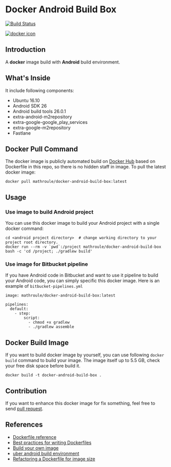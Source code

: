 # Docker Android Build Box


[![Build Status](https://travis-ci.org/mathroule/docker-android-build-box.svg?branch=master)](https://travis-ci.org/mathroule/docker-android-build-box)

[![docker icon](http://dockeri.co/image/mathroule/docker-android-build-box)](https://hub.docker.com/r/mathroule/docker-android-build-box/)


## Introduction

A **docker** image build with **Android** build environment.


## What's Inside

It include following components:

* Ubuntu 16.10
* Android SDK 26
* Android build tools 26.0.1
* extra-android-m2repository
* extra-google-google\_play\_services
* extra-google-m2repository
* Fastlane


## Docker Pull Command

The docker image is publicly automated build on [Docker Hub](https://hub.docker.com/r/mathroule/docker-android-build-box/) based on Dockerfile in this repo, so there is no hidden staff in image. To pull the latest docker image:

    docker pull mathroule/docker-android-build-box:latest


## Usage

### Use image to build Android project

You can use this docker image to build your Android project with a single docker command:

    cd <android project directory>  # change working directory to your project root directory.
    docker run --rm -v `pwd`:/project mathroule/docker-android-build-box bash -c 'cd /project; ./gradlew build'



### Use image for Bitbucket pipeline

If you have Android code in Bitbucket and want to use it pipeline to build your Android code, you can simply specific this docker image.
Here is an example of `bitbucket-pipelines.yml`

    image: mathroule/docker-android-build-box:latest

    pipelines:
      default:
        - step:
            script:
              - chmod +x gradlew
              - ./gradlew assemble


## Docker Build Image

If you want to build docker image by yourself, you can use following `docker build` command to build your image.
The image itself up to 5.5 GB, check your free disk space before build it.

    docker build -t docker-android-build-box .


## Contribution

If you want to enhance this docker image for fix something, feel free to send [pull request](https://github.com/mathroule/docker-android-build-box/pull/new/master).


## References

* [Dockerfile reference](https://docs.docker.com/engine/reference/builder/)
* [Best practices for writing Dockerfiles](https://docs.docker.com/engine/userguide/eng-image/dockerfile_best-practices/)
* [Build your own image](https://docs.docker.com/engine/getstarted/step_four/)
* [uber android build environment](https://hub.docker.com/r/uber/android-build-environment/)
* [Refactoring a Dockerfile for image size](https://blog.replicated.com/2016/02/05/refactoring-a-dockerfile-for-image-size/)
